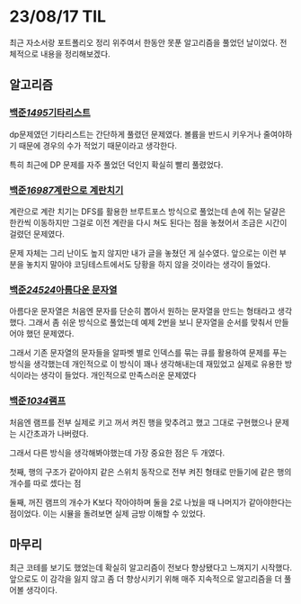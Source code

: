 # 23/08/17 TIL

최근 자소서랑 포트폴리오 정리 위주여서 한동안 못푼 알고리즘을 풀었던 날이었다. 전체적으로 내용을 정리해보겠다.

## 알고리즘

### [백준*1495*기타리스트](https://www.acmicpc.net/problem/1495)

dp문제였던 기타리스트는 간단하게 풀렸던 문제였다. 볼륨을 반드시 키우거나 줄여야하기 때문에 경우의 수가 적었기 때문이라고 생각한다.

특히 최근에 DP 문제를 자주 풀었던 덕인지 확실히 빨리 풀렸었다.

### [백준*16987*계란으로 계란치기](https://www.acmicpc.net/problem/16987)

계란으로 계란 치기는 DFS를 활용한 브루트포스 방식으로 풀었는데 손에 쥐는 달걀은 한칸씩 이동하지만 그걸로 이전 계란을 다시 쳐도 된다는 점을 놓쳤어서 조금은 시간이 걸렸던 문제였다.

문제 자체는 그리 난이도 높지 않지만 내가 글을 놓쳤던 게 실수였다. 앞으로는 이런 부분을 놓치지 말아야 코딩테스트에서도 당황을 하지 않을 것이라는 생각이 들었다.

### [백준*24524*아름다운 문자열](https://www.acmicpc.net/problem/24524)

아름다운 문자열은 처음엔 문자를 단순히 뽑아서 원하는 문자열을 만드는 형태라고 생각했다. 그래서 좀 쉬운 방식으로 풀었는데 예제 2번을 보니 문자열을 순서를 맞춰서 만들어야 했던 문제였다.

그래서 기존 문자열의 문자들을 알파벳 별로 인덱스를 묶는 큐를 활용하여 문제를 푸는 방식을 생각했는데 개인적으로 이 방식이 꽤나 생각해내는데 재밌었고 실제로 유용한 방식이라는 생각이 들었다. 개인적으로 만족스러운 문제였다

### [백준*1034*램프](https://www.acmicpc.net/problem/1034)

처음엔 램프를 전부 실제로 키고 꺼서 켜진 행을 맞추려고 했고 그대로 구현했으나 문제는 시간초과가 나버렸다.

그래서 다른 방식을 생각해봐야했는데 가장 중요한 점은 두 개였다.

첫째, 행의 구조가 같아야지 같은 스위치 동작으로 전부 켜진 형태로 만들기에 같은 행의 개수를 따로 셌다는 점

둘째, 꺼진 램프의 개수가 K보다 작아야하며 둘을 2로 나눴을 때 나머지가 같아야한다는 점이었다. 이는 시뮬을 돌려보면 실제 금방 이해할 수 있었다.

## 마무리

최근 코테를 보기도 했었는데 확실히 알고리즘이 전보다 향상됐다고 느껴지기 시작했다. 앞으로도 이 감각을 잃지 않고 좀 더 향상시키기 위해 매주 지속적으로 알고리즘을 더 풀어볼 생각이다.
